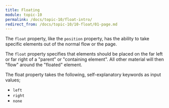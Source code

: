 ```yaml
---
title: Floating
module: topic-10
permalink: /docs/topic-10/float-intro/
redirect_from: /docs/topic-10/10-float/01-page.md
---
```


<div class="divider-heading"></div>

The `float` property, like the `position` property, has the ability to take specific elements out of the normal flow or the page.

The `float` property specifies that elements should be placed on the far left or far right of a "parent" or "containing element". All other material will then "flow" around the "floated" element.

The float property takes the following, self-explanatory keywords as input values;

- `left`
- `right`
- `none`

